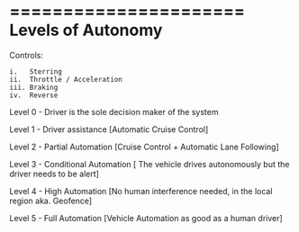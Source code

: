 ======================
Levels of Autonomy
======================

Controls:

    i.   Sterring
    ii.  Throttle / Acceleration
    iii. Braking
    iv.  Reverse

Level 0   - Driver is the sole decision maker of the system

Level 1   - Driver assistance  [Automatic Cruise Control]

Level 2   - Partial Automation [Cruise Control + Automatic Lane Following]

Level 3   - Conditional Automation [ The vehicle drives autonomously but the driver needs to be alert]

Level 4   - High Automation [No human interference needed, in the local region aka. Geofence]

Level 5   - Full Automation [Vehicle Automation as good as a human driver]